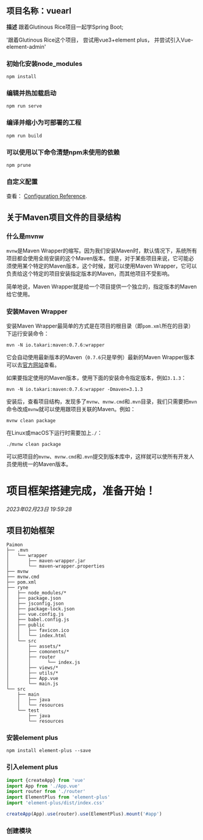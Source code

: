 ## 项目名称：vuearl

**描述**
跟着Glutinous Rice项目一起学Spring Boot;

'跟着Glutinous Rice这个项目，
尝试用vue3+element plus，
并尝试引入Vue-element-admin'


### 初始化安装node_modules

```
npm install
```

### 编辑并热加载启动

```
npm run serve
```

### 编译并缩小为可部署的工程

```
npm run build
```

### 可以使用以下命令清楚npm未使用的依赖

```
npm prune
```

### 自定义配置

查看： [Configuration Reference](https://cli.vuejs.org/config/).

## 关于Maven项目文件的目录结构

### 什么是mvnw

`mvnw`是Maven Wrapper的缩写。因为我们安装Maven时，默认情况下，系统所有项目都会使用全局安装的这个Maven版本。但是，对于某些项目来说，它可能必须使用某个特定的Maven版本，这个时候，就可以使用Maven
Wrapper，它可以负责给这个特定的项目安装指定版本的Maven，而其他项目不受影响。

简单地说，Maven Wrapper就是给一个项目提供一个独立的，指定版本的Maven给它使用。

### 安装Maven Wrapper

安装Maven Wrapper最简单的方式是在项目的根目录（即`pom.xml`所在的目录）下运行安装命令：

```
mvn -N io.takari:maven:0.7.6:wrapper
```

它会自动使用最新版本的Maven（`0.7.6`只是举例）最新的Maven
Wrapper版本可以去[官方网站](https://github.com/takari/maven-wrapper)查看。

如果要指定使用的Maven版本，使用下面的安装命令指定版本，例如`3.1.3`：

```
mvn -N io.takari:maven:0.7.6:wrapper -Dmaven=3.1.3
```

安装后，查看项目结构，发现多了`mvnw`、`mvnw.cmd`和`.mvn`目录，我们只需要把`mvn`命令改成`mvnw`就可以使用跟项目关联的Maven。例如：

```
mvnw clean package
```

在Linux或macOS下运行时需要加上`./`：

```
./mvnw clean package
```

可以把项目的`mvnw`、`mvnw.cmd`和`.mvn`提交到版本库中，这样就可以使所有开发人员使用统一的Maven版本。

# 项目框架搭建完成，准备开始！

_2023年02月23日 19:59:28_

## 项目初始框架

```ascii
Paimon
├── .mvn
│   └── wrapper
│       ├── maven-wrapper.jar
│       └── maven-wrapper.properties
├── mvnw
├── mvnw.cmd
├── pom.xml
├── ryne
│   ├── node_modules/*
│   ├── package.json
│   ├── jsconfig.json
│   ├── package-lock.json
│   ├── vue.config.js
│   ├── babel.config.js
│   ├── public
│   │   ├── favicon.ico
│   │   └── index.html
│   └── src
│       ├── assets/*
│       ├── comonents/*
│       ├── router
│       │      └── index.js
│       ├── views/*
│       ├── utils/*
│       ├── App.vue
│       └── main.js
└── src
    ├── main
    │   ├── java
    │   └── resources
    └── test
        ├── java
        └── resources
```

### 安装element plus

```
npm install element-plus --save
```

### 引入element plus

```javascript
import {createApp} from 'vue'
import App from './App.vue'
import router from './router'
import ElementPlus from 'element-plus'
import 'element-plus/dist/index.css'

createApp(App).use(router).use(ElementPlus).mount('#app')
```

###  创建模块

